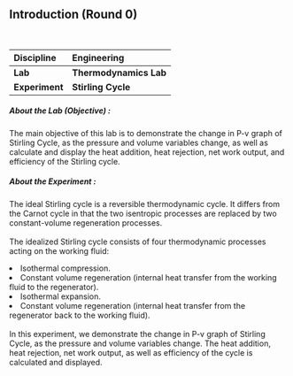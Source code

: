 ## Introduction (Round 0)

<br>

<b>Discipline | <b>Engineering
:--|:--|
<b> Lab | <b> Thermodynamics Lab
<b> Experiment|     <b> Stirling Cycle

<h5> About the Lab (Objective) : </h5>

The main objective of this lab is to demonstrate the change in P-v graph of Stirling Cycle, as the pressure and volume variables change, as well as calculate and display the heat addition, heat rejection, net work output, and efficiency of the Stirling cycle.

<h5> About the Experiment : </h5>

The ideal Stirling cycle is a reversible thermodynamic cycle. It differs from the Carnot cycle in that the two isentropic processes are replaced by two constant-volume regeneration processes.
<br><br>
The idealized Stirling cycle consists of four thermodynamic processes acting on the working fluid:<br>
<li>Isothermal compression.</li>
<li>Constant volume regeneration (internal heat transfer from the working fluid to the regenerator).</li>
<li>Isothermal expansion.</li>
<li>Constant volume regeneration (internal heat transfer from the regenerator back to the working fluid).</li>
<br>
In this experiment, we demonstrate the change in P-v graph of Stirling Cycle, as the pressure and volume variables change. The heat addition, heat rejection, net work output, as well as efficiency of the cycle is calculated and displayed.
